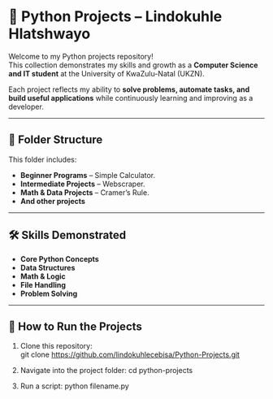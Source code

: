 # 🐍 Python Projects – Lindokuhle Hlatshwayo  

Welcome to my Python projects repository!  
This collection demonstrates my skills and growth as a **Computer Science and IT student** at the University of KwaZulu-Natal (UKZN).  

Each project reflects my ability to **solve problems, automate tasks, and build useful applications** while continuously learning and improving as a developer.  

---

## 📂 Folder Structure  
This folder includes:  
- **Beginner Programs** – Simple Calculator.
- **Intermediate Projects** – Webscraper. 
- **Math & Data Projects** – Cramer’s Rule.
- **And other projects**

---

## 🛠️ Skills Demonstrated  
- **Core Python Concepts**
- **Data Structures**
- **Math & Logic**
- **File Handling**
- **Problem Solving**  

---

## 🚀 How to Run the Projects  
1. Clone this repository:  
   git clone https://github.com/lindokuhlecebisa/Python-Projects.git
   
2. Navigate into the project folder:
    cd python-projects

3. Run a script:
    python filename.py

